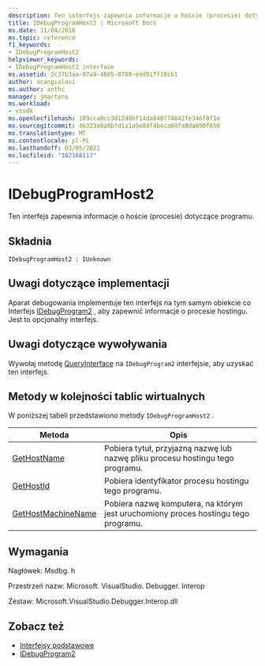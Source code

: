 ```yaml
---
description: Ten interfejs zapewnia informacje o hoście (procesie) dotyczące programu.
title: IDebugProgramHost2 | Microsoft Docs
ms.date: 11/04/2016
ms.topic: reference
f1_keywords:
- IDebugProgramHost2
helpviewer_keywords:
- IDebugProgramHost2 interface
ms.assetid: 2c37b3aa-97a9-4665-8709-edd917f18cb1
author: acangialosi
ms.author: anthc
manager: jmartens
ms.workload:
- vssdk
ms.openlocfilehash: 109cca0cc3d12d8bf14da848774042fe346f0f1e
ms.sourcegitcommit: 4b323a8a8bfd1a1a9e84f4b4ca88fa8da690f656
ms.translationtype: MT
ms.contentlocale: pl-PL
ms.lasthandoff: 03/05/2021
ms.locfileid: "102168117"
---
```

# <a name="idebugprogramhost2"></a>IDebugProgramHost2
Ten interfejs zapewnia informacje o hoście (procesie) dotyczące programu.

## <a name="syntax"></a>Składnia

```
IDebugProgramHost2 : IUnknown
```

## <a name="notes-for-implementers"></a>Uwagi dotyczące implementacji
 Aparat debugowania implementuje ten interfejs na tym samym obiekcie co Interfejs [IDebugProgram2](../../../extensibility/debugger/reference/idebugprogram2.md) , aby zapewnić informacje o procesie hostingu. Jest to opcjonalny interfejs.

## <a name="notes-for-callers"></a>Uwagi dotyczące wywoływania
 Wywołaj metodę [QueryInterface](/cpp/atl/queryinterface) na `IDebugProgram2` interfejsie, aby uzyskać ten interfejs.

## <a name="methods-in-vtable-order"></a>Metody w kolejności tablic wirtualnych
 W poniższej tabeli przedstawiono metody `IDebugProgramHost2` .

|Metoda|Opis|
|------------|-----------------|
|[GetHostName](../../../extensibility/debugger/reference/idebugprogramhost2-gethostname.md)|Pobiera tytuł, przyjazną nazwę lub nazwę pliku procesu hostingu tego programu.|
|[GetHostId](../../../extensibility/debugger/reference/idebugprogramhost2-gethostid.md)|Pobiera identyfikator procesu hostingu tego programu.|
|[GetHostMachineName](../../../extensibility/debugger/reference/idebugprogramhost2-gethostmachinename.md)|Pobiera nazwę komputera, na którym jest uruchomiony proces hostingu tego programu.|

## <a name="requirements"></a>Wymagania
 Nagłówek: Msdbg. h

 Przestrzeń nazw: Microsoft. VisualStudio. Debugger. Interop

 Zestaw: Microsoft.VisualStudio.Debugger.Interop.dll

## <a name="see-also"></a>Zobacz też
- [Interfejsy podstawowe](../../../extensibility/debugger/reference/core-interfaces.md)
- [IDebugProgram2](../../../extensibility/debugger/reference/idebugprogram2.md)
